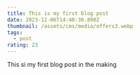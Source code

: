 ```yaml
---
title: This is my first blog post
date: 2023-12-06T14:40:36.890Z
thumbnail: /assets/cms/media/offers3.webp
tags:
  - post
rating: 23
---
```

This si my first blog post in the making